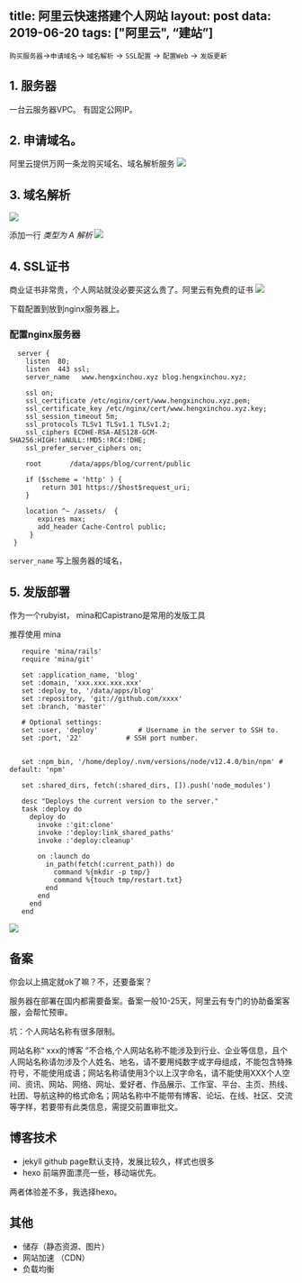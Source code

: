 title: 阿里云快速搭建个人网站 
layout: post
data: 2019-06-20
tags: ["阿里云", “建站”]
---



`购买服务器`->`申请域名`-> `域名解析` -> `SSL配置` -> `配置Web` -> `发版更新`  


## 1. 服务器
   一台云服务器VPC。
   有固定公网IP。
   
   
## 2. 申请域名。
阿里云提供万网一条龙购买域名、域名解析服务
![](https://cdn.hengxinzhou.com/images/Snip20190704_84.png)

## 3. 域名解析
 ![](https://cdn.hengxinzhou.com/images/Snip20190704_86.png)
 
 添加一行 *类型为 A 解析*
   ![](https://cdn.hengxinzhou.com/images/Snip20190704_87.png)
   
## 4. SSL证书
  商业证书非常贵，个人网站就没必要买这么贵了。阿里云有免费的证书
  ![](https://cdn.hengxinzhou.com/images/Snip20190704_89.png)
   
   下载配置到放到nginx服务器上。
 
   
### 配置nginx服务器
  
   ```
     server {
       listen  80;
       listen  443 ssl;
       server_name   www.hengxinchou.xyz blog.hengxinchou.xyz;

       ssl on;
       ssl_certificate /etc/nginx/cert/www.hengxinchou.xyz.pem;
       ssl_certificate_key /etc/nginx/cert/www.hengxinchou.xyz.key;
       ssl_session_timeout 5m;
       ssl_protocols TLSv1 TLSv1.1 TLSv1.2;
       ssl_ciphers ECDHE-RSA-AES128-GCM-SHA256:HIGH:!aNULL:!MD5:!RC4:!DHE;
       ssl_prefer_server_ciphers on;
       
       root       /data/apps/blog/current/public
       
       if ($scheme = 'http' ) {
           return 301 https://$host$request_uri;
       }
       
       location ^~ /assets/  {
          expires max;
          add_header Cache-Control public;
        }
    }   
   ```
    
   `server_name` 写上服务器的域名，
 

## 5. 发版部署
   作为一个rubyist， mina和Capistrano是常用的发版工具
   
   推荐使用 mina
   
   ```
      require 'mina/rails'
      require 'mina/git'

      set :application_name, 'blog'
      set :domain, 'xxx.xxx.xxx.xxx'
      set :deploy_to, '/data/apps/blog'
      set :repository, 'git://github.com/xxxx'
      set :branch, 'master'

      # Optional settings:
      set :user, 'deploy'          # Username in the server to SSH to.
      set :port, '22'           # SSH port number.
        
       
      set :npm_bin, '/home/deploy/.nvm/versions/node/v12.4.0/bin/npm' # default: 'npm'

      set :shared_dirs, fetch(:shared_dirs, []).push('node_modules')

      desc "Deploys the current version to the server."
      task :deploy do
        deploy do
          invoke :'git:clone'
          invoke :'deploy:link_shared_paths'
          invoke :'deploy:cleanup'

          on :launch do
            in_path(fetch(:current_path)) do
              command %{mkdir -p tmp/}
              command %{touch tmp/restart.txt}
            end
          end
        end
      end
   ```
   
   ![](https://cdn.hengxinzhou.com/images/Snip20190704_90.png)
   
   
  ### 
 
 ## 备案
   你会以上搞定就ok了嘛？不，还要备案？
   
   服务器在部署在国内都需要备案。备案一般10-25天，阿里云有专门的协助备案客服，会帮忙预审。
   
   坑：个人网站名称有很多限制。
    
   网站名称“ xxx的博客 ”不合格,个人网站名称不能涉及到行业、企业等信息，且个人网站名称请勿涉及个人姓名、地名，请不要用纯数字或字母组成，不能包含特殊符号，不能使用成语；网站名称请使用3个以上汉字命名，请不能使用XXX个人空间、资讯、网站、网络、网址、爱好者、作品展示、工作室、平台、主页、热线、社团、导航这种的格式命名；网站名称中不能带有博客、论坛、在线、社区、交流等字样，若要带有此类信息，需提交前置审批文。
   
   
## 博客技术
   * jekyll
     github page默认支持，发展比较久，样式也很多
   * hexo
     前端界面漂亮一些，移动端优先。
     
   两者体验差不多，我选择hexo。  
   
 
## 其他
   * 储存（静态资源、图片）
   * 网站加速 （CDN）
   * 负载均衡   
   
  
  
  
    
